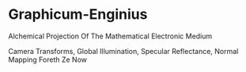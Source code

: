 # Graphicum-Enginius

Alchemical Projection Of The Mathematical Electronic Medium

Camera Transforms, Global Illumination, Specular Reflectance, Normal Mapping Foreth Ze Now
